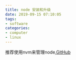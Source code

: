 ```yaml
---
title: node 安装和升级
date: 2019-09-15 07:10:05
tags:
- software
categories:
- computer
- linux
---
```

推荐使用nvm来管理node,[GitHub](https://github.com/creationix/nvm)

